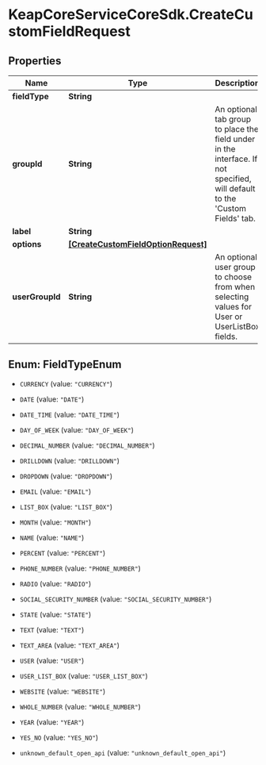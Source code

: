 # KeapCoreServiceCoreSdk.CreateCustomFieldRequest

## Properties

Name | Type | Description | Notes
------------ | ------------- | ------------- | -------------
**fieldType** | **String** |  | 
**groupId** | **String** | An optional tab group to place the field under in the interface.  If not specified, will default to the &#39;Custom Fields&#39; tab. | [optional] 
**label** | **String** |  | 
**options** | [**[CreateCustomFieldOptionRequest]**](CreateCustomFieldOptionRequest.md) |  | [optional] 
**userGroupId** | **String** | An optional user group to choose from when selecting values for User or UserListBox fields. | [optional] 



## Enum: FieldTypeEnum


* `CURRENCY` (value: `"CURRENCY"`)

* `DATE` (value: `"DATE"`)

* `DATE_TIME` (value: `"DATE_TIME"`)

* `DAY_OF_WEEK` (value: `"DAY_OF_WEEK"`)

* `DECIMAL_NUMBER` (value: `"DECIMAL_NUMBER"`)

* `DRILLDOWN` (value: `"DRILLDOWN"`)

* `DROPDOWN` (value: `"DROPDOWN"`)

* `EMAIL` (value: `"EMAIL"`)

* `LIST_BOX` (value: `"LIST_BOX"`)

* `MONTH` (value: `"MONTH"`)

* `NAME` (value: `"NAME"`)

* `PERCENT` (value: `"PERCENT"`)

* `PHONE_NUMBER` (value: `"PHONE_NUMBER"`)

* `RADIO` (value: `"RADIO"`)

* `SOCIAL_SECURITY_NUMBER` (value: `"SOCIAL_SECURITY_NUMBER"`)

* `STATE` (value: `"STATE"`)

* `TEXT` (value: `"TEXT"`)

* `TEXT_AREA` (value: `"TEXT_AREA"`)

* `USER` (value: `"USER"`)

* `USER_LIST_BOX` (value: `"USER_LIST_BOX"`)

* `WEBSITE` (value: `"WEBSITE"`)

* `WHOLE_NUMBER` (value: `"WHOLE_NUMBER"`)

* `YEAR` (value: `"YEAR"`)

* `YES_NO` (value: `"YES_NO"`)

* `unknown_default_open_api` (value: `"unknown_default_open_api"`)




